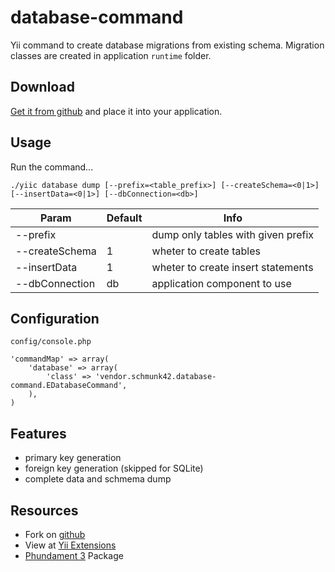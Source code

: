 database-command
================

Yii command to create database migrations from existing schema. 
Migration classes are created in application `runtime` folder.

Download
--------

[Get it from github](https://github.com/schmunk42/database-command/tags) and place it into your application.

Usage
-----

Run the command...

    ./yiic database dump [--prefix=<table_prefix>] [--createSchema=<0|1>] [--insertData=<0|1>] [--dbConnection=<db>]


Param            | Default | Info
-----------------|---------|-----------------------------------
--prefix         |         | dump only tables with given prefix
--createSchema   | 1       | wheter to create tables 
--insertData     | 1       | wheter to create insert statements
--dbConnection   | db      | application component to use


Configuration
-------------

`config/console.php`

    'commandMap' => array(
        'database' => array(
            'class' => 'vendor.schmunk42.database-command.EDatabaseCommand',
        ),
    )

Features
--------

* primary key generation
* foreign key generation (skipped for SQLite)
* complete data and schmema dump

Resources
----------

* Fork on [github](https://github.com/schmunk42/database-command)
* View at [Yii Extensions]()
* [Phundament 3](http://phundament.com) Package